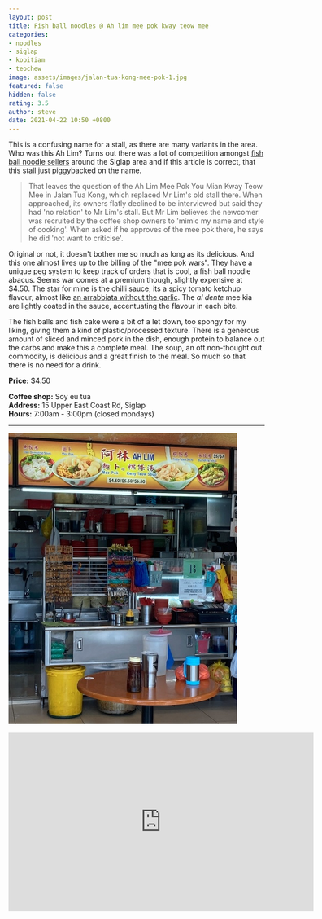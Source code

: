 ```yaml
---
layout: post
title: Fish ball noodles @ Ah lim mee pok kway teow mee
categories:
- noodles
- siglap
- kopitiam
- teochew
image: assets/images/jalan-tua-kong-mee-pok-1.jpg
featured: false
hidden: false
rating: 3.5
author: steve
date: 2021-04-22 10:50 +0800
---
```

This is a confusing name for a stall, as there are many variants in the area. Who was this Ah Lim? Turns out there was a lot of competition amongst [fish ball noodle sellers](https://www.straitstimes.com/lifestyle/food/mee-pok-war-clone-wars) around the Siglap area and if this article is correct, that this stall just piggybacked on the name.

> That leaves the question of the Ah Lim Mee Pok You Mian Kway Teow Mee in Jalan Tua Kong, which replaced Mr Lim's old stall there. When approached, its owners flatly declined to be interviewed but said they had 'no relation' to Mr Lim's stall. But Mr Lim believes the newcomer was recruited by the coffee shop owners to 'mimic my name and style of cooking'. When asked if he approves of the mee pok there, he says he did 'not want to criticise'.

Original or not, it doesn't bother me so much as long as its delicious. And this one almost lives up to the billing of the "mee pok wars". They have a unique peg system to keep track of orders that is cool, a fish ball noodle abacus. Seems war comes at a premium though, slightly expensive at $4.50. The star for mine is the chilli sauce, its a spicy tomato ketchup flavour, almost like [an arrabbiata without the garlic](https://en.wikipedia.org/wiki/Arrabbiata_sauce). The *al dente* mee kia are lightly coated in the sauce, accentuating the flavour in each bite.

The fish balls and fish cake were a bit of a let down, too spongy for my liking, giving them a kind of plastic/processed texture. There is a generous amount of sliced and minced pork in the dish, enough protein to balance out the carbs and make this a complete meal. The soup, an oft non-thought out commodity, is delicious and a great finish to the meal. So much so that there is no need for a drink.

**Price:** $4.50  

**Coffee shop:**  Soy eu tua  
**Address:** 15 Upper East Coast Rd, Siglap  
**Hours:** 7:00am - 3:00pm (closed mondays)  

***

![Ah lim mee pok kway teow mee](/assets/images/jalan-tua-kong-mee-pok-2.jpg "Ah lim mee pok kway teow mee")

<iframe src="https://www.google.com/maps/embed?pb=!1m14!1m8!1m3!1d15955.08339107152!2d103.9257479!3d1.312931!3m2!1i1024!2i768!4f13.1!3m3!1m2!1s0x0%3A0x2e291e2efa1806eb!2sSoy%20Eu%20Tua%20Coffee%20Shop!5e0!3m2!1sen!2ssg!4v1619059514337!5m2!1sen!2ssg" width="600" height="350" style="border:0;" allowfullscreen="" loading="lazy"></iframe>